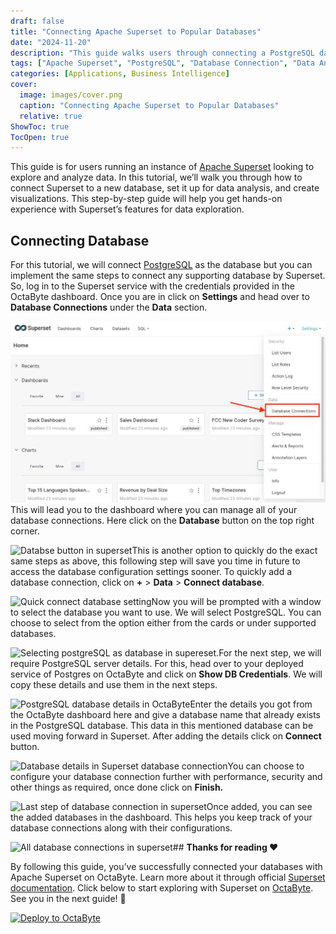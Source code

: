 ```yaml
---
draft: false
title: "Connecting Apache Superset to Popular Databases"
date: "2024-11-20"
description: "This guide walks users through connecting a PostgreSQL database to Apache Superset on OctaByte, setting it up for data analysis and creating visualizations. It includes step-by-step instructions on configuring database connections and using Superset’s features."
tags: ["Apache Superset", "PostgreSQL", "Database Connection", "Data Analysis", "Visualization", "OctaByte", "Business Intelligence"]
categories: [Applications, Business Intelligence]
cover:
  image: images/cover.png
  caption: "Connecting Apache Superset to Popular Databases"
  relative: true
ShowToc: true
TocOpen: true
---
```



This guide is for users running an instance of [Apache Superset](https://octabyte.io/applications/business-intelligence/superset) looking to explore and analyze data. In this tutorial, we’ll walk you through how to connect Superset to a new database, set it up for data analysis, and create visualizations. This step\-by\-step guide will help you get hands\-on experience with Superset’s features for data exploration.

## Connecting Database

For this tutorial, we will connect [PostgreSQL](https://octabyte.io/open-source/postgresql?ref=blog.octabyte.io) as the database but you can implement the same steps to connect any supporting database by Superset. So, log in to the Superset service with the credentials provided in the OctaByte dashboard. Once you are in click on **Settings** and head over to **Database Connections** under the **Data** section.

![Database connection button in superset](images/Screenshot-2024-09-25-at-11.37.01-AM.jpg)This will lead you to the dashboard where you can manage all of your database connections. Here click on the **Database** button on the top right corner.

![Databse button in superset](https://blog.elest.io/content/images/2024/09/Screenshot-2024-09-25-at-11.35.54-AM.jpg)This is another option to quickly do the exact same steps as above, this following step will save you time in future to access the database configuration settings sooner. To quickly add a database connection, click on **\+** \> **Data** \> **Connect database**. 

![Quick connect database setting](https://blog.elest.io/content/images/2024/09/Screenshot-2024-09-25-at-11.38.36-AM.jpg)Now you will be prompted with a window to select the database you want to use. We will select PostgreSQL. You can choose to select from the option either from the cards or under supported databases.

![Selecting postgreSQL as database in supereset.](https://blog.elest.io/content/images/2024/09/Screenshot-2024-09-25-at-11.41.08-AM.jpg)For the next step, we will require PostgreSQL server details. For this, head over to your deployed service of Postgres on OctaByte and click on **Show DB Credentials**. We will copy these details and use them in the next steps.

![PostgreSQL database details in OctaByte](https://blog.elest.io/content/images/2024/09/Screenshot-2024-09-25-at-11.51.33-AM.jpg)Enter the details you got from the OctaByte dashboard here and give a database name that already exists in the PostgreSQL database. This data in this mentioned database can be used moving forward in Superset. After adding the details click on **Connect** button.

![Database details in Superset database connection](https://blog.elest.io/content/images/2024/09/Screenshot-2024-09-25-at-11.53.26-AM.jpg)You can choose to configure your database connection further with performance, security and other things as required, once done click on **Finish.**

![Last step of database connection in superset](https://blog.elest.io/content/images/2024/09/Screenshot-2024-09-25-at-11.55.02-AM.jpg)Once added, you can see the added databases in the dashboard. This helps you keep track of your database connections along with their configurations.

![All database connections in superset](https://blog.elest.io/content/images/2024/09/Screenshot-2024-09-25-at-11.56.03-AM.jpg)## **Thanks for reading ❤️**

By following this guide, you’ve successfully connected your databases with Apache Superset on OctaByte. Learn more about it through official [Superset documentation](https://superset.apache.org/docs/intro/?ref=blog.octabyte.io). Click below to start exploring with Superset on [OctaByte](https://octabyte.io/applications/business-intelligence/superset). See you in the next guide! 👋




[![Deploy to OctaByte](/images/octabyte-deploy.png)](https://octabyte.io/applications/business-intelligence/superset)



